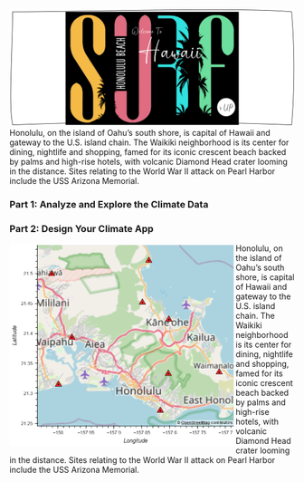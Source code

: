 <img src="https://github.com/theidari/surfsup/blob/main/DesignIMG/surfsupheader.png" width="900px">
Honolulu, on the island of Oahu’s south shore, is capital of Hawaii and gateway to the U.S. island chain. The Waikiki neighborhood is its center for dining, nightlife and shopping, famed for its iconic crescent beach backed by palms and high-rise hotels, with volcanic Diamond Head crater looming in the distance. Sites relating to the World War II attack on Pearl Harbor include the USS Arizona Memorial.


### Part 1: Analyze and Explore the Climate Data


### Part 2: Design Your Climate App


<img align="left" src="https://github.com/theidari/surfsup/blob/main/Output/All_in_One_Map.png" width="400px">Honolulu, on the island of Oahu’s south shore, is capital of Hawaii and gateway to the U.S. island chain. The Waikiki neighborhood is its center for dining, nightlife and shopping, famed for its iconic crescent beach backed by palms and high-rise hotels, with volcanic Diamond Head crater looming in the distance. Sites relating to the World War II attack on Pearl Harbor include the USS Arizona Memorial.

